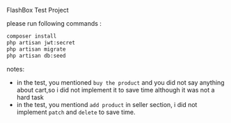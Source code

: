 FlashBox Test Project 

please run following commands : 
```bash
composer install
php artisan jwt:secret
php artisan migrate
php artisan db:seed
```


notes: 
- in the test, you mentioned `buy the product` and you did not say anything about cart,so i did not implement it to save time although it was not a hard task
- in the test, you mentiond `add product` in seller section, i did not implement `patch` and `delete` to save time.
